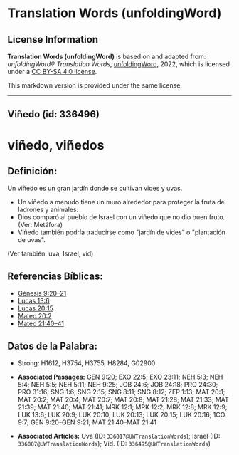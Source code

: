 # Translation Words (unfoldingWord)

## License Information

**Translation Words (unfoldingWord)** is based on and adapted from: _unfoldingWord® Translation Words_, [unfoldingWord](https://unfoldingword.org/utw), 2022, which is licensed under a [CC BY-SA 4.0 license](https://creativecommons.org/licenses/by-sa/4.0/legalcode.en).

This markdown version is provided under the same license.



--------------------------------

## Viñedo (id: 336496)

viñedo, viñedos
===============

Definición:
-----------

Un viñedo es un gran jardín donde se cultivan vides y uvas.

* Un viñedo a menudo tiene un muro alrededor para proteger la fruta de ladrones y animales.
* Dios comparó al pueblo de Israel con un viñedo que no dio buen fruto. (Ver: Metáfora)
* Viñedo también podría traducirse como "jardín de vides" o "plantación de uvas".

(Ver también: uva, Israel, vid)

Referencias Bíblicas:
---------------------

* [Génesis 9:20–21](https://ref.ly/Gen9:20-Gen9:21)
* [Lucas 13:6](https://ref.ly/Luke13:6)
* [Lucas 20:15](https://ref.ly/Luke20:15)
* [Mateo 20:2](https://ref.ly/Matt20:2)
* [Mateo 21:40–41](https://ref.ly/Matt21:40-Matt21:41)

Datos de la Palabra:
--------------------

* Strong: H1612, H3754, H3755, H8284, G02900

* **Associated Passages:** GEN 9:20; EXO 22:5; EXO 23:11; NEH 5:3; NEH 5:4; NEH 5:5; NEH 5:11; NEH 9:25; JOB 24:6; JOB 24:18; PRO 24:30; PRO 31:16; SNG 1:6; SNG 2:15; SNG 8:11; SNG 8:12; ZEP 1:13; MAT 20:1; MAT 20:2; MAT 20:4; MAT 20:7; MAT 20:8; MAT 21:28; MAT 21:33; MAT 21:39; MAT 21:40; MAT 21:41; MRK 12:1; MRK 12:2; MRK 12:8; MRK 12:9; LUK 13:6; LUK 20:9; LUK 20:10; LUK 20:13; LUK 20:15; LUK 20:16; 1CO 9:7; GEN 9:20–GEN 9:21; MAT 21:40–MAT 21:41
* **Associated Articles:** Uva (ID: `336017@UWTranslationWords`); Israel (ID: `336087@UWTranslationWords`); Vid. (ID: `336495@UWTranslationWords`)

